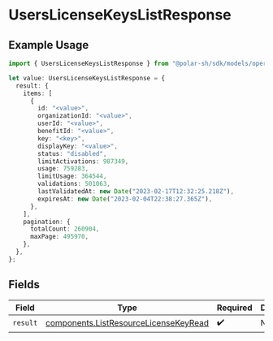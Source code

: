 # UsersLicenseKeysListResponse

## Example Usage

```typescript
import { UsersLicenseKeysListResponse } from "@polar-sh/sdk/models/operations";

let value: UsersLicenseKeysListResponse = {
  result: {
    items: [
      {
        id: "<value>",
        organizationId: "<value>",
        userId: "<value>",
        benefitId: "<value>",
        key: "<key>",
        displayKey: "<value>",
        status: "disabled",
        limitActivations: 987349,
        usage: 759283,
        limitUsage: 364544,
        validations: 501063,
        lastValidatedAt: new Date("2023-02-17T12:32:25.218Z"),
        expiresAt: new Date("2023-02-04T22:38:27.365Z"),
      },
    ],
    pagination: {
      totalCount: 260904,
      maxPage: 495970,
    },
  },
};
```

## Fields

| Field                                                                                          | Type                                                                                           | Required                                                                                       | Description                                                                                    |
| ---------------------------------------------------------------------------------------------- | ---------------------------------------------------------------------------------------------- | ---------------------------------------------------------------------------------------------- | ---------------------------------------------------------------------------------------------- |
| `result`                                                                                       | [components.ListResourceLicenseKeyRead](../../models/components/listresourcelicensekeyread.md) | :heavy_check_mark:                                                                             | N/A                                                                                            |